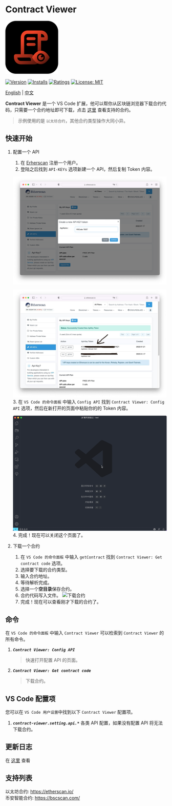 # Contract Viewer

![logo](image/logo.png)

[![Version](https://vsmarketplacebadge.apphb.com/version-short/Metaplasia.contract-viewer.svg)](https://marketplace.visualstudio.com/items?itemName=Metaplasia.contract-viewer)
[![Installs](https://vsmarketplacebadge.apphb.com/installs-short/Metaplasia.contract-viewer.svg)](https://marketplace.visualstudio.com/items?itemName=Metaplasia.contract-viewer)
[![Ratings](https://vsmarketplacebadge.apphb.com/rating-star/Metaplasia.contract-viewer.svg)](https://marketplace.visualstudio.com/items?itemName=Metaplasia.contract-viewer#review-details)
[![License: MIT](https://img.shields.io/badge/License-MIT-yellow.svg)](https://opensource.org/licenses/MIT)

[English](docs/README-EN.md) | [中文](README.md)

**Contract Viewer** 是一个 VS Code 扩展，他可以帮你从区块链浏览器下载合约代码，只需要一个合约地址即可下载，点击 [这里](#支持列表) 查看支持的合约。

> 示例使用的是 `以太坊合约`，其他合约类型操作大同小异。

## 快速开始

1. 配置一个 API
    1. 在 [Erherscan](https://etherscan.io/login) 注册一个用户。
    2. 登陆之后找到 `API-KEYs` 选项新建一个 API，然后复制 Token 内容。

    ![生成 API](docs/image/creat_api.png)

    ![复制 API](docs/image/copy_api.jpg)
    3. 在 `VS Code 的命令面板` 中输入 `Config API` 找到 `Contract Viewer: Config API` 选项，然后在新打开的页面中粘贴你的的 Token 内容。

    ![配置 API](docs/image/config_api.gif)
    4. 完成！现在可以关闭这个页面了。

2. 下载一个合约
    1. 在 `VS Code 的命令面板` 中输入 `getContract` 找到 `Contract Viewer: Get contract code` 选项。
    2. 选择要下载的合约类型。
    3. 输入合约地址。
    4. 等待解析完成。
    5. 选择一个**空目录**保存合约。
    6. 合约代码写入文件。
    ![下载合约](docs/image/get_contract.gif)
    7. 完成！现在可以查看刚才下载的合约了。

## 命令

在 `VS Code 的命令面板` 中输入 `Contract Viewer` 可以检索到 `Contract Viewer` 的所有命令。

1. ***`Contract Viewer: Config API`***

    > 快速打开配置 API 的页面。

2. ***`Contract Viewer: Get contract code`***

    > 下载合约。

## VS Code 配置项

您可以在 `VS Code 用户设置`中找到以下 `Contract Viewer` 配置项。

1. ***`contract-viewer.setting.api.*`***
    各类 API 配置，如果没有配置 API 将无法下载合约。

## 更新日志

在 [这里](CHANGELOG.md) 查看

## 支持列表

以太坊合约: <https://etherscan.io/>  
币安智能合约: <https://bscscan.com/>
